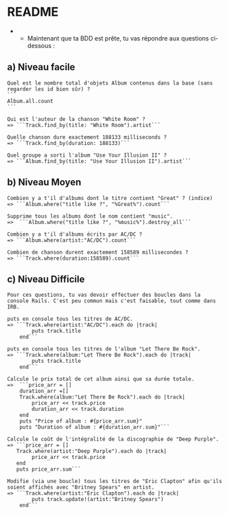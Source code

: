 # README

* * Maintenant que ta BDD est prête, tu vas répondre aux questions ci-dessous :

## a) Niveau facile

    Quel est le nombre total d'objets Album contenus dans la base (sans regarder les id bien sûr) ?
    ```
    Album.all.count
    ```

    Qui est l'auteur de la chanson "White Room" ?
    => ```Track.find_by(title: "White Room").artist```

    Quelle chanson dure exactement 188133 milliseconds ?
    => ```Track.find_by(duration: 188133)```

    Quel groupe a sorti l'album "Use Your Illusion II" ?
    => ```Album.find_by(title: "Use Your Illusion II").artist```


## b) Niveau Moyen

    Combien y a t'il d'albums dont le titre contient "Great" ? (indice)
    => ```Album.where("title like ?", "%Great%").count```

    Supprime tous les albums dont le nom contient "music".
    =>  ```Album.where("title like ?", "%music%").destroy_all```

    Combien y a t'il d'albums écrits par AC/DC ?
    => ```Album.where(artist:"AC/DC").count```

    Combien de chanson durent exactement 158589 millisecondes ?
    => ```Track.where(duration:158589).count```

## c) Niveau Difficile

    Pour ces questions, tu vas devoir effectuer des boucles dans la console Rails. C'est peu commun mais c'est faisable, tout comme dans IRB.

    puts en console tous les titres de AC/DC.
    => ```Track.where(artist:"AC/DC").each do |track|
            puts track.title
        end```

    puts en console tous les titres de l'album "Let There Be Rock".
    => ```Track.where(album:"Let There Be Rock").each do |track|
            puts track.title
        end```

    Calcule le prix total de cet album ainsi que sa durée totale.
    =>  ```price_arr = []
        duration_arr =[]
        Track.where(album:"Let There Be Rock").each do |track|
            price_arr << track.price
            duration_arr << track.duration
        end
        puts "Price of album : #{price_arr.sum}"
        puts "Duration of album : #{duration_arr.sum}"```

    Calcule le coût de l'intégralité de la discographie de "Deep Purple".
    => ```price_arr = []
       Track.where(artist:"Deep Purple").each do |track|
            price_arr << track.price
       end
       puts price_arr.sum```    

    Modifie (via une boucle) tous les titres de "Eric Clapton" afin qu'ils soient affichés avec "Britney Spears" en artist.
    => ```Track.where(artist:"Eric Clapton").each do |track|
            puts track.update!(artist:"Britney Spears")
        end```